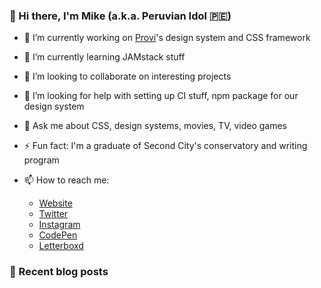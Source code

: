 ### 👋 Hi there, I'm Mike (a.k.a. Peruvian Idol 🇵🇪)

- 🔭 I’m currently working on [Provi](https://provi.com)'s design system and CSS framework
- 🌱 I’m currently learning JAMstack stuff
- 👯 I’m looking to collaborate on interesting projects
- 🤔 I’m looking for help with setting up CI stuff, npm package for our design system
- 💬 Ask me about CSS, design systems, movies, TV, video games
- ⚡ Fun fact: I'm a graduate of Second City's conservatory and writing program

- 📫 How to reach me:
  - [Website](https://mikeaparicio.com)
  - [Twitter](https://twitter.com/peruvianidol)
  - [Instagram](https://instagram.com/peruvianidol)
  - [CodePen](https://codepen.io/peruvianidol)
  - [Letterboxd](https://letterboxd.com/peruvianidol)

### 🚨 Recent blog posts
<!-- BLOG-POST-LIST:START -->
<!-- BLOG-POST-LIST:END -->
